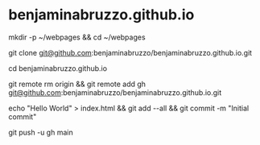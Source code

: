 # benjaminabruzzo.github.io

mkdir -p ~/webpages && cd ~/webpages

git clone git@github.com:benjaminabruzzo/benjaminabruzzo.github.io.git

cd benjaminabruzzo.github.io

git remote rm origin && git remote add gh git@github.com:benjaminabruzzo/benjaminabruzzo.github.io.git

echo "Hello World" > index.html && git add --all && git commit -m "Initial commit"

git push -u gh main
